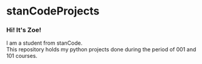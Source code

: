 # stanCodeProjects
### Hi! It's Zoe! 
I am a student from stanCode.\
This repository holds my python projects done during the period of 001 and 101 courses.
